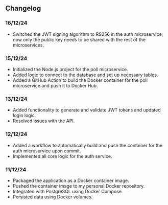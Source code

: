 ## Changelog

### 16/12/24

- Switched the JWT signing algorithm to RS256 in the auth microservice, now only the public key needs to be shared with the rest of the microservices.

### 15/12/24

- Initialized the Node.js project for the poll microservice.
- Added logic to connect to the database and set up necessary tables.
- Added a GitHub Action to build the Docker container for the poll microservice and push it to Docker Hub.

### 13/12/24

- Added functionality to generate and validate JWT tokens and updated login logic.
- Resolved issues with the API.

### 12/12/24

- Added a workflow to automatically build and push the container for the auth microservice upon commit.
- Implemented all core logic for the auth service.

### 11/12/24

- Packaged the application as a Docker container image.
- Pushed the container image to my personal Docker repository.
- Integrated with PostgreSQL using Docker Compose.
- Persisted data using Docker volumes.
